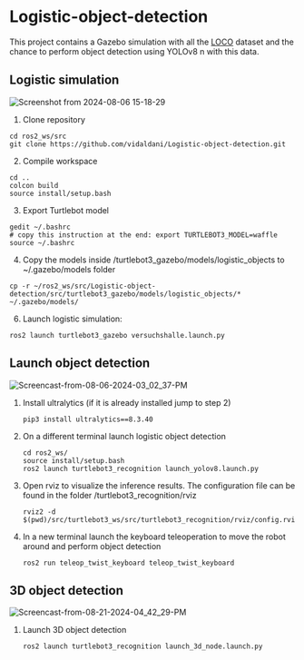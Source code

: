 # Logistic-object-detection
This project contains a Gazebo simulation with all the [LOCO](https://github.com/tum-fml/loco?tab=readme-ov-file) dataset and the chance to perform object detection using YOLOv8 n with this data.

## Logistic simulation

![Screenshot from 2024-08-06 15-18-29](https://github.com/user-attachments/assets/b46cba82-d582-4351-8cc5-56ba18048712)

1.  Clone repository
   ```console
   cd ros2_ws/src
   git clone https://github.com/vidaldani/Logistic-object-detection.git
   ```
2.  Compile workspace
   ```console
   cd ..
   colcon build
   source install/setup.bash 
   ```
3.  Export Turtlebot model
   ```console
   gedit ~/.bashrc
   # copy this instruction at the end: export TURTLEBOT3_MODEL=waffle
   source ~/.bashrc
   ```
4.  Copy the models inside /turtlebot3_gazebo/models/logistic_objects to ~/.gazebo/models folder
   ```console
   cp -r ~/ros2_ws/src/Logistic-object-detection/src/turtlebot3_gazebo/models/logistic_objects/* ~/.gazebo/models/
   ```
6.  Launch logistic simulation:
   ```console
   ros2 launch turtlebot3_gazebo versuchshalle.launch.py
   ```
## Launch object detection

![Screencast-from-08-06-2024-03_02_37-PM](https://github.com/user-attachments/assets/5269630e-3364-47ef-b55b-98c26c450179)

1. Install ultralytics (if it is already installed jump to step 2)
   ```console
   pip3 install ultralytics==8.3.40
   ```
2. On a different terminal launch logistic object detection
   ```console
   cd ros2_ws/
   source install/setup.bash 
   ros2 launch turtlebot3_recognition launch_yolov8.launch.py
   ```
3. Open rviz to visualize the inference results. The configuration file can be found in the folder /turtlebot3_recognition/rviz
   ```console
   rviz2 -d $(pwd)/src/turtlebot3_ws/src/turtlebot3_recognition/rviz/config.rviz
   ```
5. In a new terminal launch the keyboard teleoperation to move the robot around and perform object detection
   ```console
   ros2 run teleop_twist_keyboard teleop_twist_keyboard
   ```
## 3D object detection
![Screencast-from-08-21-2024-04_42_29-PM](https://github.com/user-attachments/assets/1135a029-271b-4e1a-8baa-f2ccb37c6277)

1. Launch 3D object detection
   ```console
   ros2 launch turtlebot3_recognition launch_3d_node.launch.py
   ```



